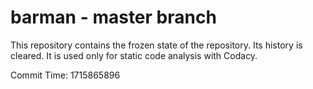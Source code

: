# barman - master branch

This repository contains the frozen state of the repository.
Its history is cleared. It is used only for static code
analysis with Codacy.

Commit Time: 1715865896